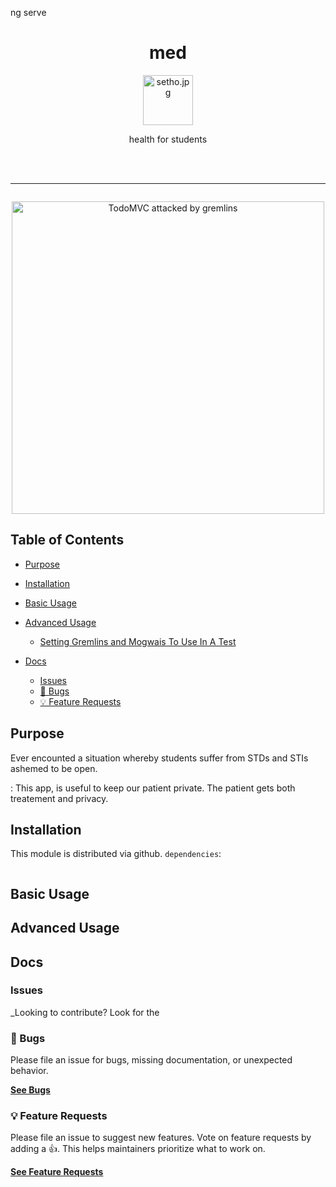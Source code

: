 ng serve
<div align="center">
<h1>med</h1>

<img
    height="80"
    width="80"
    alt="setho.jpg"
    src="'../../assets/images/"
/>

<p>health for students</p>

<br />



<br />
</div>

<hr />

[![]()]()

<div align="center">
<img
    width="500"
    alt="TodoMVC attacked by gremlins"
    src="http://static.marmelab.com/todo.gif"
/>
</div>

> 
>
> 

## Table of Contents

<!-- prettier-ignore-start -->
<!-- START doctoc generated TOC please keep comment here to allow auto update -->
<!-- DON'T EDIT THIS SECTION, INSTEAD RE-RUN doctoc TO UPDATE -->


- [Purpose](#purpose)
- [Installation](#installation)
- [Basic Usage](#basic-usage)
- [Advanced Usage](#advanced-usage)
  - [Setting Gremlins and Mogwais To Use In A Test](#setting-gremlins-and-mogwais-to-use-in-a-test)

- [Docs](#docs)
  - [Issues](#issues)
  - [🐛 Bugs](#-bugs)
  - [💡 Feature Requests](#-feature-requests)


<!-- END doctoc generated TOC please keep comment here to allow auto update -->
<!-- prettier-ignore-end -->

## Purpose

Ever encounted a situation whereby students suffer from STDs and STIs ashemed to be open.

: This app, is useful to keep our patient private. The patient gets both treatement and privacy.


## Installation

This module is distributed via github. `dependencies`:

```

```


## Basic Usage
 


## Advanced Usage



## Docs

### Issues

_Looking to contribute? Look for the 
### 🐛 Bugs

Please file an issue for bugs, missing documentation, or unexpected behavior.

[**See Bugs**]()

### 💡 Feature Requests

Please file an issue to suggest new features. Vote on feature requests by adding
a 👍. This helps maintainers prioritize what to work on.

[**See Feature Requests**]()





